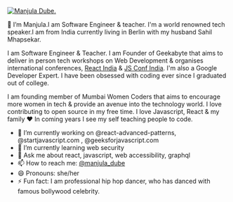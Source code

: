 [![Manjula Dube.](https://www.manjuladube.dev/static/5da690e518d111845570e967b1c31670/88b03/banner-manjula-react.png)](https://www.manjuladube.dev)

 👋 I’m Manjula.I am Software Engineer & teacher. I'm a world renowned tech speaker.I am from India currently living in Berlin with my husband Sahil Mhapsekar.

I am Software Engineer & Teacher. I am Founder of Geekabyte that aims to deliver in person tech workshops on Web Development & organises international conferences, [React India](https://www.reactindia.io/) & [JS Conf India](https://www.jsconf.in/). I'm also a Google Developer Expert. I have been obsessed with coding ever since I graduated out of college.

I am founding member of Mumbai Women Coders that aims to encourage more women in tech & provide an avenue into the technology world. I love contributing to open source in my free time. I love Javascript, React & my family ❤️ In coming years I see my self teaching people to code.

- 🔭 I’m currently working on @react-advanced-patterns, @startjavascript.com , @geeksforjavascript.com
- 🌱 I’m currently learning web security
- 💬 Ask me about react, javascript, web accessibility, graphql
- 📫 How to reach me: [@manjula_dube](https://twitter.com/manjula_dube)
- 😄 Pronouns: she/her
- ⚡ Fun fact: I am professional hip hop dancer, who has danced with famous bollywood celebrity.

